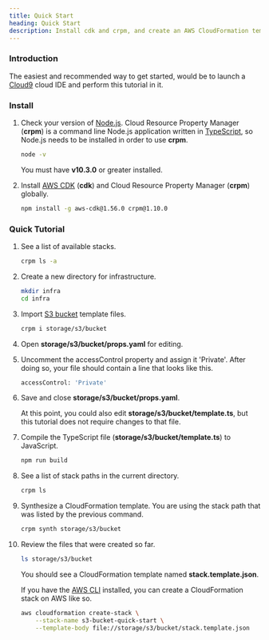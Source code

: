 ```yaml
---
title: Quick Start
heading: Quick Start
description: Install cdk and crpm, and create an AWS CloudFormation template.
---
```

### Introduction

The easiest and recommended way to get started, would be to launch a [Cloud9](https://aws.amazon.com/cloud9) cloud IDE and perform this tutorial in it.

### Install

1.  Check your version of [Node.js](https://nodejs.org).  Cloud Resource Property Manager (**crpm**) is a command line Node.js application written in [TypeScript](https://www.typescriptlang.org),
    so Node.js needs to be installed in order to use **crpm**.
    
    ```bash
    node -v
    ```
    
    You must have **v10.3.0** or greater installed.

2.  Install [AWS CDK](https://aws.amazon.com/cdk) (**cdk**) and Cloud Resource Property Manager (**crpm**) globally.

    ```bash
    npm install -g aws-cdk@1.56.0 crpm@1.10.0
    ```

### Quick Tutorial

1.  See a list of available stacks.

    ```bash
    crpm ls -a
    ```

2.  Create a new directory for infrastructure.

    ```bash
    mkdir infra
    cd infra
    ```

3.  Import [S3 bucket](https://docs.aws.amazon.com/AWSCloudFormation/latest/UserGuide/aws-properties-s3-bucket.html) template files.

    ```bash
    crpm i storage/s3/bucket
    ```

4.  Open **storage/s3/bucket/props.yaml** for editing.

5.  Uncomment the accessControl property and assign it 'Private'.  After doing so, your file should contain a line that looks like this.

    ```bash
    accessControl: 'Private'
    ```

6.  Save and close **storage/s3/bucket/props.yaml**.
    
    At this point, you could also edit **storage/s3/bucket/template.ts**, but this tutorial does not require changes to that file.

7.  Compile the TypeScript file (**storage/s3/bucket/template.ts**) to JavaScript.

    ```bash
    npm run build
    ```

8.  See a list of stack paths in the current directory.

    ```bash
    crpm ls
    ```

9.  Synthesize a CloudFormation template.  You are using the stack path that was listed by the previous command.

    ```bash
    crpm synth storage/s3/bucket
    ```

10. Review the files that were created so far.

    ```bash
    ls storage/s3/bucket
    ```
    
    You should see a CloudFormation template named **stack.template.json**.
    
    If you have the [AWS CLI](https://aws.amazon.com/cli) installed, you can create a CloudFormation stack on AWS like so.
    
    ```bash
    aws cloudformation create-stack \
        --stack-name s3-bucket-quick-start \
        --template-body file://storage/s3/bucket/stack.template.json
    ```
